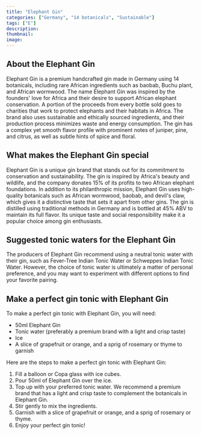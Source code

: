 ```yaml
---
title: "Elephant Gin"
categories: ["Germany", "14 botanicals", "Sustainable"]
tags: ["E"]
description: 
thumbnail: 
image: 
---
```


## About the Elephant Gin

Elephant Gin is a premium handcrafted gin made in Germany using 14 botanicals, including rare African ingredients such as baobab, Buchu plant, and African wormwood. The name Elephant Gin was inspired by the founders' love for Africa and their desire to support African elephant conservation. A portion of the proceeds from every bottle sold goes to charities that work to protect elephants and their habitats in Africa. The brand also uses sustainable and ethically sourced ingredients, and their production process minimizes waste and energy consumption. The gin has a complex yet smooth flavor profile with prominent notes of juniper, pine, and citrus, as well as subtle hints of spice and floral.

## What makes the Elephant Gin special

Elephant Gin is a unique gin brand that stands out for its commitment to conservation and sustainability. The gin is inspired by Africa's beauty and wildlife, and the company donates 15% of its profits to two African elephant foundations. In addition to its philanthropic mission, Elephant Gin uses high-quality botanicals such as African wormwood, baobab, and devil's claw, which gives it a distinctive taste that sets it apart from other gins. The gin is distilled using traditional methods in Germany and is bottled at 45% ABV to maintain its full flavor. Its unique taste and social responsibility make it a popular choice among gin enthusiasts.

## Suggested tonic waters for the Elephant Gin

The producers of Elephant Gin recommend using a neutral tonic water with their gin, such as Fever-Tree Indian Tonic Water or Schweppes Indian Tonic Water. However, the choice of tonic water is ultimately a matter of personal preference, and you may want to experiment with different options to find your favorite pairing.

## Make a perfect gin tonic with Elephant Gin

To make a perfect gin tonic with Elephant Gin, you will need:

-   50ml Elephant Gin
-   Tonic water (preferably a premium brand with a light and crisp taste)
-   Ice
-   A slice of grapefruit or orange, and a sprig of rosemary or thyme to garnish

Here are the steps to make a perfect gin tonic with Elephant Gin:

1.  Fill a balloon or Copa glass with ice cubes.
2.  Pour 50ml of Elephant Gin over the ice.
3.  Top up with your preferred tonic water. We recommend a premium brand that has a light and crisp taste to complement the botanicals in Elephant Gin.
4.  Stir gently to mix the ingredients.
5.  Garnish with a slice of grapefruit or orange, and a sprig of rosemary or thyme.
6.  Enjoy your perfect gin tonic!